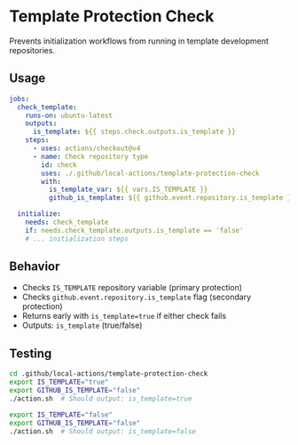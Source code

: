 # Template Protection Check

Prevents initialization workflows from running in template development repositories.

## Usage

```yaml
jobs:
  check_template:
    runs-on: ubuntu-latest
    outputs:
      is_template: ${{ steps.check.outputs.is_template }}
    steps:
      - uses: actions/checkout@v4
      - name: Check repository type
        id: check
        uses: ./.github/local-actions/template-protection-check
        with:
          is_template_var: ${{ vars.IS_TEMPLATE }}
          github_is_template: ${{ github.event.repository.is_template }}

  initialize:
    needs: check_template
    if: needs.check_template.outputs.is_template == 'false'
    # ... initialization steps
```

## Behavior

- Checks `IS_TEMPLATE` repository variable (primary protection)
- Checks `github.event.repository.is_template` flag (secondary protection)
- Returns early with `is_template=true` if either check fails
- Outputs: `is_template` (true/false)

## Testing

```bash
cd .github/local-actions/template-protection-check
export IS_TEMPLATE="true"
export GITHUB_IS_TEMPLATE="false"
./action.sh  # Should output: is_template=true

export IS_TEMPLATE="false"
export GITHUB_IS_TEMPLATE="false"
./action.sh  # Should output: is_template=false
```